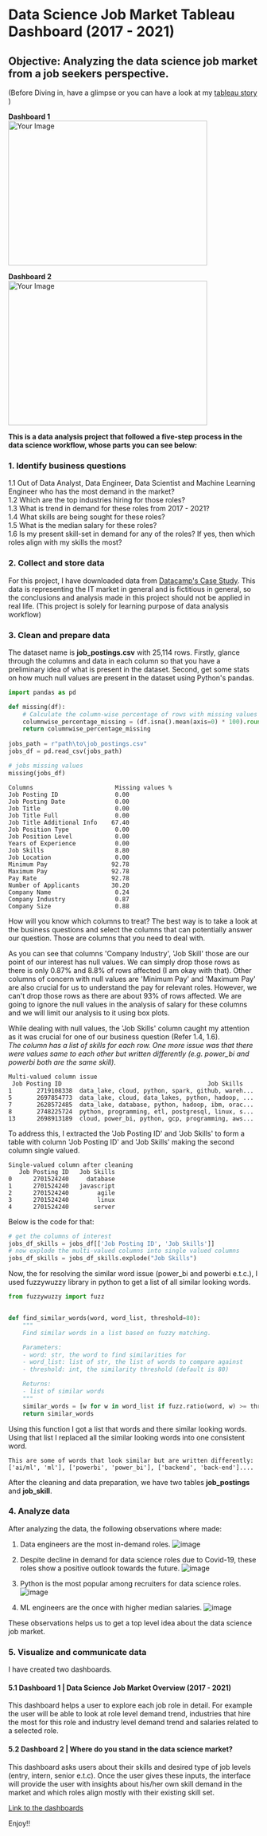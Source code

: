 # Data Science Job Market Tableau Dashboard (2017 - 2021)
## Objective: Analyzing the data science job market from a job seekers perspective.

(Before Diving in, have a glimpse or you can have a look at my [tableau story](https://public.tableau.com/shared/?:display_count=n&:origin=viz_share_link) )

**Dashboard 1**<br>
<img src="https://github.com/StarRider/Data-Science-Job-Market-Tableau-Dashboard/assets/30108439/bcbb611c-5280-48cb-897e-829482659a55" alt="Your Image" width="400" height="290">


**Dashboard 2**<br>
<img src="https://github.com/StarRider/Data-Science-Job-Market-Tableau-Dashboard/assets/30108439/c0accc0f-0c6b-4ece-9ca5-2c7ba4307525" alt="Your Image" width="400" height="290">

**This is a data analysis project that followed a five-step process in the data science workflow, whose parts you can see below:**

### 1. Identify business questions
  1.1 Out of Data Analyst, Data Engineer, Data Scientist and Machine Learning Engineer who has the most demand in the market?<br>
  1.2 Which are the top industries hiring for those roles?<br>
  1.3 What is trend in demand for these roles from 2017 - 2021?<br>
  1.4 What skills are being sought for these roles?<br>
  1.5 What is the median salary for these roles?<br>
  1.6 Is my present skill-set in demand for any of the roles? If yes, then which roles align with my skills the most?

### 2. Collect and store data
  For this project, I have downloaded data from [Datacamp's Case Study](https://s3.amazonaws.com/assets.datacamp.com/production/repositories/6121/datasets/Workbooks+and+Datasources/case-study-analyzing-job-market-data-in-tableau.zip). This data is representing the IT market in general and is fictitious in general, so the conclusions and analysis made in this project should not be applied in real life.  (This project is solely for learning purpose of data analysis workflow)
    
    
### 3. Clean and prepare data
  The dataset name is **job_postings.csv** with 25,114 rows. Firstly, glance through the columns and data in each column so that you have a preliminary idea of what is present in the dataset. Second, get some stats on how much null values are present in the dataset using Python's pandas. 
````python
import pandas as pd

def missing(df):
    # Calculate the column-wise percentage of rows with missing values
    columnwise_percentage_missing = (df.isna().mean(axis=0) * 100).round(2)
    return columnwise_percentage_missing
    
jobs_path = r"path\to\job_postings.csv"
jobs_df = pd.read_csv(jobs_path)

# jobs missing values
missing(jobs_df)
````

```
Columns                       Missing values %
Job Posting ID                0.00
Job Posting Date              0.00
Job Title                     0.00
Job Title Full                0.00
Job Title Additional Info    67.40
Job Position Type             0.00
Job Position Level            0.00
Years of Experience           0.00
Job Skills                    8.80
Job Location                  0.00
Minimum Pay                  92.78
Maximum Pay                  92.78
Pay Rate                     92.78
Number of Applicants         30.20
Company Name                  0.24
Company Industry              0.87
Company Size                  0.88
```

How will you know which columns to treat? The best way is to take a look at the business questions and select the columns that can potentially answer our question. Those are columns that you need to deal with.

As you can see that columns 'Company Industry', 'Job Skill' those are our point of our interest has null values. We can simply drop those rows as there is only 0.87% and 8.8% of rows affected (I am okay with that). Other columns of concern with null values are 'Minimum Pay' and 'Maximum Pay' are also crucial for us to understand the pay for relevant roles. However, we can't drop those rows as there are about 93% of rows affected. We are going to ignore the null values in the analysis of salary for these columns and we will limit our analysis to it using box plots.

While dealing with null values, the 'Job Skills' column caught my attention as it was crucial for one of our business question (Refer 1.4, 1.6).<br> 
*The column has a list of skills for each row. One more issue was that there were values same to each other but written differently (e.g. power_bi and powerbi both are the same skill)*. 


```
Multi-valued column issue
 Job Posting ID                                         Job Skills
1       2719108338  data_lake, cloud, python, spark, github, wareh...
5       2697854773  data_lake, cloud, data_lakes, python, hadoop, ...
7       2628572485  data_lake, database, python, hadoop, ibm, orac...
8       2748225724  python, programming, etl, postgresql, linux, s...
13      2698913189  cloud, power_bi, python, gcp, programming, aws...
```

To address this, I extracted the 'Job Posting ID' and 'Job Skills' to form a table with column 'Job Posting ID' and 'Job Skills' making the second column single valued.

```
Single-valued column after cleaning
   Job Posting ID   Job Skills
0      2701524240     database
1      2701524240   javascript
2      2701524240        agile
3      2701524240        linux
4      2701524240       server
```
Below is the code for that:
````python
# get the columns of interest
jobs_df_skills = jobs_df[['Job Posting ID', 'Job Skills']]
# now explode the multi-valued columns into single valued columns
jobs_df_skills = jobs_df_skills.explode("Job Skills")
````

Now, the for resolving the similar word issue (power_bi and powerbi e.t.c.), I used fuzzywuzzy library in python to get a list of all similar looking words.
````python
from fuzzywuzzy import fuzz


def find_similar_words(word, word_list, threshold=80):
    """
    Find similar words in a list based on fuzzy matching.

    Parameters:
    - word: str, the word to find similarities for
    - word_list: list of str, the list of words to compare against
    - threshold: int, the similarity threshold (default is 80)

    Returns:
    - list of similar words
    """
    similar_words = [w for w in word_list if fuzz.ratio(word, w) >= threshold]
    return similar_words

````
  Using this function I got a list that words and there similar looking words. Using that list I replaced all the similar looking words into one consistent word.
```
This are some of words that look similar but are written differently:
['ai/ml', 'ml'], ['powerbi', 'power_bi'], ['backend', 'back-end']....
```
  After the cleaning and data preparation, we have two tables **job_postings** and **job_skill**.

### 4. Analyze data
  After analyzing the data, the following observations where made:
  1. Data engineers are the most in-demand roles.
     ![image](https://github.com/StarRider/Data-Science-Job-Market-Tableau-Dashboard/assets/30108439/cc85a6d8-8b8d-4f57-b37d-562227f44d4e)

  2. Despite decline in demand for data science roles due to Covid-19, these roles show a positive outlook towards the future.
     ![image](https://github.com/StarRider/Data-Science-Job-Market-Tableau-Dashboard/assets/30108439/4368babe-7b5b-49a5-a4b6-fe4e33cbd638)

  3. Python is the most popular among recruiters for data science roles.
     ![image](https://github.com/StarRider/Data-Science-Job-Market-Tableau-Dashboard/assets/30108439/0ba36682-efe9-4881-bf9c-154325fc2fc8)

  4. ML engineers are the once with higher median salaries.
     ![image](https://github.com/StarRider/Data-Science-Job-Market-Tableau-Dashboard/assets/30108439/8197e238-54c7-41ca-a987-575c0ae7192f)
  
  These observations helps us to get a top level idea about the data science job market.
  
### 5. Visualize and communicate data
  I have created two dashboards.
  #### 5.1 Dashboard 1 | Data Science Job Market Overview (2017 - 2021)
  This dashboard helps a user to explore each job role in detail. For example the user will be able to look at role level demand trend, industries that hire the most for this role and industry level demand trend and salaries related to a selected role.
  #### 5.2 Dashboard 2 | Where do you stand in the data science market?
  This dashboard asks users about their skills and desired type of job levels (entry, intern, senior e.t.c). Once the user gives these inputs, the interface will provide the user with insights about his/her own skill demand in the market and which roles align mostly with their existing skill set.

  [Link to the dashboards](https://public.tableau.com/views/DataScienceJobMarket2017-2021/Story1?:language=en-US&publish=yes&:display_count=n&:origin=viz_share_link)

  Enjoy!!
   
   
   

